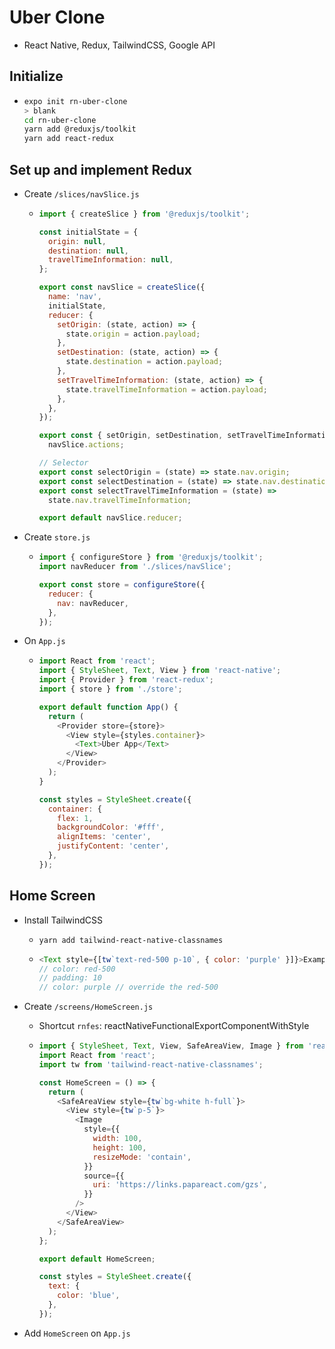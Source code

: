 # Uber Clone

- React Native, Redux, TailwindCSS, Google API

## Initialize

- ```bash
  expo init rn-uber-clone
  > blank
  cd rn-uber-clone
  yarn add @reduxjs/toolkit
  yarn add react-redux
  ```

## Set up and implement Redux

- Create `/slices/navSlice.js`

  - ```js
    import { createSlice } from '@reduxjs/toolkit';

    const initialState = {
      origin: null,
      destination: null,
      travelTimeInformation: null,
    };

    export const navSlice = createSlice({
      name: 'nav',
      initialState,
      reducer: {
        setOrigin: (state, action) => {
          state.origin = action.payload;
        },
        setDestination: (state, action) => {
          state.destination = action.payload;
        },
        setTravelTimeInformation: (state, action) => {
          state.travelTimeInformation = action.payload;
        },
      },
    });

    export const { setOrigin, setDestination, setTravelTimeInformation } =
      navSlice.actions;

    // Selector
    export const selectOrigin = (state) => state.nav.origin;
    export const selectDestination = (state) => state.nav.destination;
    export const selectTravelTimeInformation = (state) =>
      state.nav.travelTimeInformation;

    export default navSlice.reducer;
    ```

- Create `store.js`

  - ```js
    import { configureStore } from '@reduxjs/toolkit';
    import navReducer from './slices/navSlice';

    export const store = configureStore({
      reducer: {
        nav: navReducer,
      },
    });
    ```

- On `App.js`

  - ```js
    import React from 'react';
    import { StyleSheet, Text, View } from 'react-native';
    import { Provider } from 'react-redux';
    import { store } from './store';

    export default function App() {
      return (
        <Provider store={store}>
          <View style={styles.container}>
            <Text>Uber App</Text>
          </View>
        </Provider>
      );
    }

    const styles = StyleSheet.create({
      container: {
        flex: 1,
        backgroundColor: '#fff',
        alignItems: 'center',
        justifyContent: 'center',
      },
    });
    ```

## Home Screen

- Install TailwindCSS

  - `yarn add tailwind-react-native-classnames`

  - ```js
    <Text style={[tw`text-red-500 p-10`, { color: 'purple' }]}>Example</Text>
    // color: red-500
    // padding: 10
    // color: purple // override the red-500
    ```

- Create `/screens/HomeScreen.js`

  - Shortcut `rnfes`: reactNativeFunctionalExportComponentWithStyle

  - ```js
    import { StyleSheet, Text, View, SafeAreaView, Image } from 'react-native';
    import React from 'react';
    import tw from 'tailwind-react-native-classnames';

    const HomeScreen = () => {
      return (
        <SafeAreaView style={tw`bg-white h-full`}>
          <View style={tw`p-5`}>
            <Image
              style={{
                width: 100,
                height: 100,
                resizeMode: 'contain',
              }}
              source={{
                uri: 'https://links.papareact.com/gzs',
              }}
            />
          </View>
        </SafeAreaView>
      );
    };

    export default HomeScreen;

    const styles = StyleSheet.create({
      text: {
        color: 'blue',
      },
    });
    ```

- Add `HomeScreen` on `App.js`
